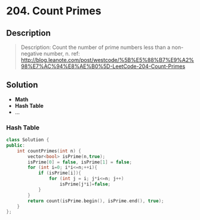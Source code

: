 # 204. Count Primes

## Description
> Description:
> Count the number of prime numbers less than a non-negative number, n.
>ref: http://blog.leanote.com/post/westcode/%5B%E5%88%B7%E9%A2%98%E7%AC%94%E8%AE%B0%5D-LeetCode-204-Count-Primes

## Solution
- **Math**
- **Hash Table**
- ...

### Hash Table
```C++
class Solution {
public:
    int countPrimes(int n) {
        vector<bool> isPrime(n,true);
        isPrime[0] = false, isPrime[1] = false;
        for (int i=0; i*i<=n;++i){
            if (isPrime[i]){
                for (int j = i; j*i<=n; j++)
                    isPrime[j*i]=false;
            }
        }
        return count(isPrime.begin(), isPrime.end(), true);
    }
};
```
